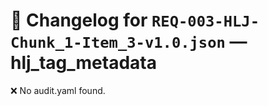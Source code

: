 # 📝 Changelog for `REQ-003-HLJ-Chunk_1-Item_3-v1.0.json` — **hlj_tag_metadata**

❌ No audit.yaml found.
